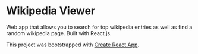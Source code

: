 # Wikipedia Viewer

Web app that allows you to search for top wikipedia entries as well as find a random wikipedia page. Built with React.js. 

This project was bootstrapped with [Create React App](https://github.com/facebook/create-react-app).
